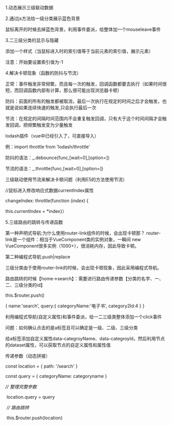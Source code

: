 1.动态展示三级联动数据

2.通过js方法给一级分类展示蓝色背景

鼠标离开的时候去掉蓝色背景，利用事件委派，给整体加一个mouseleave事件

3.二三级分类的显示与隐藏

添加一个样式（当鼠标进入时的索引值等于当前元素的索引值，展示元素）

注意：开始要设置索引值为-1

4.解决卡顿现象（函数的防抖与节流）

正常：事件触发非常频繁，而且每一次的触发，回调函数都要去执行（如果时间很短，而回调函数内部有计算，那么很可能出现浏览器卡顿）

防抖：前面的所有的触发都被取消，最后一次执行在规定的时间之后才会触发，也就是说如果连续快速的触发,只会执行最后一次

节流：在规定的间隔时间范围内不会重复触发回调，只有大于这个时间间隔才会触发回调，把频繁触发变为少量触发

lodash插件（vue中已经引入了，可直接导入）

例：import throttle from 'lodash/throttle'

防抖的语法：_.debounce(func,[wait=0],[option=])

节流的语法：_.throttle(func,[wait=0],[option=])

三级联动使用节流来解决卡顿问题（利用E5的方法使用节流）

  //鼠标进入修改响应式数据currentIndex属性

  changeIndex: throttle(function (*index*) {

   this.currentIndex = *index}）

5.三级路由的跳转与传递函数

第一种声明式导航:为什么使用router-link组件的时候，会出现卡顿那？
router-link是一个组件：相当于VueComponent类的实例对象，一瞬间
new VueComponent很多实例（1000+），很消耗内存，因此导致卡顿。


第二种编程式导航:push|replace

三级分类由于使用router-link的时候，会出现卡顿现象，因此采用编程式导航。

路由跳转的时候【home->search】：需要进行路由传递参数【分类的名字、一、二、三级分类的id】


this.$router.push()

{ 
 name:'search',
 query:{
    categoryName:'电子书',
    category2Id:4
 }
}

利用编程式导航(自定义属性)和事件委派，给一二三级类整体添加一个click事件

问题：如何确认点击的是a标签且可以确定是一级、二级、三级分类

给a标签添加自定义属性data-categroyName、data-categroyId，然后利用节点的dataset属性，可以获取节点的自定义属性和属性值

传递参数（动态拼接）

 const location = { path: '/search' }

   const query = { categoryName: categoryname }

 *// 整理完整参数*

​    location.query = query

​    *// 路由跳转*

​    this.$router.push(location)

